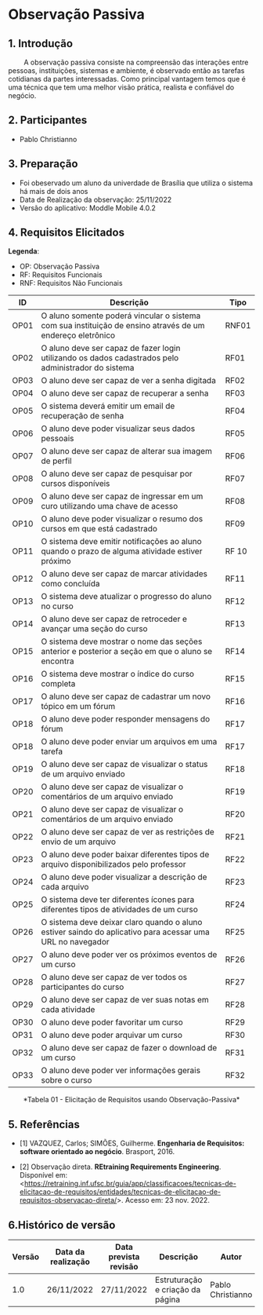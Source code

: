 # Observação Passiva

## 1. Introdução

<p aling= justify> &emsp;&emsp; 
    A observação passiva consiste na compreensão das interações entre pessoas, instituições, sistemas e ambiente, é observado então as tarefas cotidianas da partes interessadas. Como principal vantagem temos que é uma técnica que tem uma melhor visão prática, realista e confiável do negócio. 
</p>

## 2. Participantes

* Pablo Christianno

## 3. Preparação

- Foi obeservado um aluno da univerdade de Brasília que utiliza o sistema há mais de dois anos
- Data de Realização da observação: 25/11/2022
- Versão do aplicativo: Moddle Mobile 4.0.2

## 4. Requisitos Elicitados

**Legenda**:

* OP: Observação Passiva
* RF: Requisitos Funcionais
* RNF: Requisitos Não Funcionais

| ID | Descrição | Tipo |
|----|-----------|------|
| OP01 | O aluno somente poderá vincular o sistema com sua instituição de ensino através de um endereço eletrônico | RNF01 |
| OP02 | O aluno deve ser capaz de fazer login utilizando os dados cadastrados pelo administrador do sistema | RF01 |
| OP03 | O aluno deve ser capaz de ver a senha digitada | RF02 |
| OP04 | O aluno deve ser capaz de recuperar a senha | RF03 |
| OP05 | O sistema deverá emitir um email de recuperação de senha | RF04 |
| OP06 | O aluno deve poder visualizar seus dados pessoais | RF05 |
| OP07 | O aluno deve ser capaz de alterar sua imagem de perfil | RF06 |
| OP08 | O aluno deve ser capaz de pesquisar por cursos disponíveis | RF07 |
| OP09 | O aluno deve ser capaz de ingressar em um curo utilizando uma chave de acesso | RF08 |
| OP10 | O aluno deve poder visualizar o resumo dos cursos em que está cadastrado | RF09 |
| OP11 | O sistema deve emitir notificações ao aluno quando o prazo de alguma atividade estiver próximo | RF 10 |
| OP12 | O aluno deve ser capaz de marcar atividades como concluída | RF11 |
| OP13 | O sistema deve atualizar o progresso do aluno no curso | RF12 |
| OP14 | O aluno deve ser capaz de retroceder e avançar uma seção do curso | RF13 |
| OP15 | O sistema deve mostrar o nome das seções anterior e posterior a seção em que o aluno se encontra | RF14 |
| OP16 | O sistema deve mostrar o índice do curso completa | RF15 |
| OP17 | O aluno deve ser capaz de cadastrar um novo tópico em um fórum | RF16 |
| OP18 | O aluno deve poder responder mensagens do fórum | RF17 |
| OP18 | O aluno deve poder enviar um arquivos em uma tarefa | RF17 |
| OP19 | O aluno deve ser capaz de visualizar o status de um arquivo enviado | RF18 |
| OP20 | O aluno deve ser capaz de visualizar o comentários de um arquivo enviado | RF19 |
| OP21 | O aluno deve ser capaz de visualizar o comentários de um arquivo enviado | RF20 |
| OP22 | O aluno deve ser capaz de ver as restrições de envio de um arquivo | RF21 |
| OP23 | O aluno deve poder baixar diferentes tipos de arquivo disponibilizados pelo professor | RF22 |
| OP24 | O aluno deve poder visualizar a descrição de cada arquivo | RF23 |
| OP25 | O sistema deve ter diferentes ícones para diferentes tipos de atividades de um curso | RF24 |
| OP26 | O sistema deve deixar claro quando o aluno estiver saindo do aplicativo para acessar uma URL no navegador | RF25 |
| OP27 | O aluno deve poder ver os próximos eventos de um curso | RF26 |
| OP28 | O aluno deve ser capaz de ver todos os participantes do curso | RF27 |
| OP29 | O aluno deve ser capaz de ver suas notas em cada atividade | RF28 |
| OP30 | O aluno deve poder favoritar um curso | RF29 |
| OP31 | O aluno deve poder arquivar um curso | RF30 |
| OP32 | O aluno deve ser capaz de fazer o download de um curso | RF31 |
| OP33 | O aluno deve poder ver informações gerais sobre o curso | RF32 |

<center>
    *Tabela 01 - Elicitação de Requisitos usando Observação-Passiva*
</center>

## 5. Referências
- [1] VAZQUEZ, Carlos; SIMÕES, Guilherme. **Engenharia de Requisitos: software orientado ao negócio**. Brasport, 2016.

- [2] Observação direta. **REtraining Requirements Engineering**. Disponível em: <<https://retraining.inf.ufsc.br/guia/app/classificacoes/tecnicas-de-elicitacao-de-requisitos/entidades/tecnicas-de-elicitacao-de-requisitos-observacao-direta/>>. Acesso em: 23 nov. 2022.

## 6.Histórico de versão

| Versão | Data da realização | Data prevista revisão | Descrição | Autor | Revisor |
|--------|------|------|-----------|-------|---------|
| 1.0    | 26/11/2022 | 27/11/2022 | Estruturação e criação da página | Pablo Christianno | Delziron Braz |